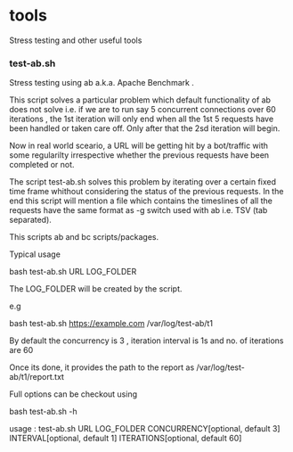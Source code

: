 # tools
Stress testing and other useful tools
### test-ab.sh
Stress testing using ab a.k.a. Apache Benchmark . 

This script solves a particular problem which default functionality of ab does not solve i.e. if we are to run say 5 concurrent connections over 60 iterations , the 1st iteration will only end when all the 1st 5 requests have been handled or taken care off. Only after that the 2sd iteration will begin.

Now in real world sceario, a URL will be getting hit by a bot/traffic with some regularilty irrespective whether the previous requests have been completed or not. 

The script test-ab.sh solves this problem by iterating over a certain fixed time frame whithout considering the status of the previous requests. In the end this script will mention a file which contains the timeslines of all the requests have the same format as -g switch used with ab i.e. TSV (tab separated).

This scripts ab and bc scripts/packages.

Typical usage

bash test-ab.sh URL LOG_FOLDER

The LOG_FOLDER will be created by the script.

e.g

bash test-ab.sh https://example.com /var/log/test-ab/t1

By default the concurrency is 3  , iteration interval is 1s and no. of iterations are 60

Once its done, it provides the path to the report as /var/log/test-ab/t1/report.txt

Full options can be checkout using 

bash test-ab.sh -h 

usage : test-ab.sh URL LOG_FOLDER CONCURRENCY[optional, default 3] INTERVAL[optional, default 1] ITERATIONS[optional, default 60]

